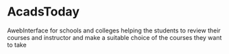 AcadsToday
==========

AwebInterface for schools and colleges helping  the students to review their courses and instructor and make a suitable choice of the courses they want to take
